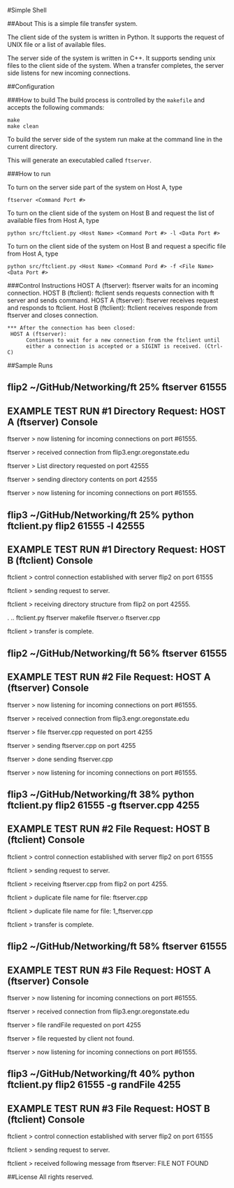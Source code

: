 #Simple Shell

##About
This is a simple file transfer system.

The client side of the system is written in Python. It supports  the request of UNIX file or a list of available files.

The server side of the system is written in C++. It supports sending unix files to the client side of the system. When a transfer completes, the server side listens for new incoming connections.



##Configuration

###How to build
The build process is controlled by the `makefile` and accepts the following commands:
```
make
make clean
```
To build the server side of the system run make at the command line in the current directory.

This will generate an executabled called `ftserver`.

###How to run

To turn on the server side part of the system on Host A, type
```
ftserver <Command Port #>
```

To turn on the client side of the system on Host B and request the list of available files from Host A, type
```
python src/ftclient.py <Host Name> <Command Port #> -l <Data Port #>
```

To turn on the client side of the system on Host B and request a specific file from Host A, type
```
python src/ftclient.py <Host Name> <Command Pord #> -f <File Name> <Data Port #>
```

###Control Instructions
    HOST A (ftserver):
        ftserver waits for an incoming connection.
    HOST B (ftclient):
        ftclient sends requests connection with ft server and sends command.
    HOST A (ftserver):
        ftserver receives request and responds to ftclient.
    Host B (ftclient):
        ftclient receives responde from ftserver and closes connection.


    *** After the connection has been closed:
     HOST A (ftserver):
          Continues to wait for a new connection from the ftclient until
          either a connection is accepted or a SIGINT is received. (Ctrl-C)


##Sample Runs

flip2 ~/GitHub/Networking/ft 25% ftserver 61555
---------------------------------------------------------------------------
EXAMPLE TEST RUN #1 Directory Request: HOST A (ftserver) Console
---------------------------------------------------------------------------

ftserver > now listening for incoming connections on port #61555.

ftserver > received connection from flip3.engr.oregonstate.edu

ftserver > List directory requested on port 42555

ftserver > sending directory contents on port 42555

ftserver > now listening for incoming connections on port #61555.



flip3 ~/GitHub/Networking/ft 25% python ftclient.py flip2 61555 -l 42555
---------------------------------------------------------------------------
EXAMPLE TEST RUN #1 Directory Request: HOST B (ftclient) Console
---------------------------------------------------------------------------

ftclient > control connection established with server flip2 on port 61555

ftclient > sending request to server.

ftclient > receiving directory structure from flip2 on port 42555.

.
..
ftclient.py
ftserver
makefile
ftserver.o
ftserver.cpp

ftclient > transfer is complete.


flip2 ~/GitHub/Networking/ft 56% ftserver 61555
---------------------------------------------------------------------------
EXAMPLE TEST RUN #2 File Request: HOST A (ftserver) Console
---------------------------------------------------------------------------

ftserver > now listening for incoming connections on port #61555.

ftserver > received connection from flip3.engr.oregonstate.edu

ftserver > file ftserver.cpp requested on port 4255

ftserver > sending ftserver.cpp on port 4255

ftserver > done sending ftserver.cpp

ftserver > now listening for incoming connections on port #61555.



flip3 ~/GitHub/Networking/ft 38% python ftclient.py flip2 61555 -g ftserver.cpp 4255 
---------------------------------------------------------------------------
EXAMPLE TEST RUN #2 File Request: HOST B (ftclient) Console
---------------------------------------------------------------------------

ftclient > control connection established with server flip2 on port 61555

ftclient > sending request to server.

ftclient > receiving ftserver.cpp from flip2 on port 4255.

ftclient > duplicate file name for file: ftserver.cpp

ftclient > duplicate file name for file: 1_ftserver.cpp

ftclient > transfer is complete.




flip2 ~/GitHub/Networking/ft 58% ftserver 61555
---------------------------------------------------------------------------
EXAMPLE TEST RUN #3 File Request: HOST A (ftserver) Console
---------------------------------------------------------------------------

ftserver > now listening for incoming connections on port #61555.

ftserver > received connection from flip3.engr.oregonstate.edu

ftserver > file randFile requested on port 4255

ftserver > file requested by client not found.

ftserver > now listening for incoming connections on port #61555.




flip3 ~/GitHub/Networking/ft 40% python ftclient.py flip2 61555 -g randFile 4255
---------------------------------------------------------------------------
EXAMPLE TEST RUN #3 File Request: HOST B (ftclient) Console
---------------------------------------------------------------------------

ftclient > control connection established with server flip2 on port 61555

ftclient > sending request to server.

ftclient > received following message from ftserver: 
    FILE NOT FOUND




##License
All rights reserved.




     
     
